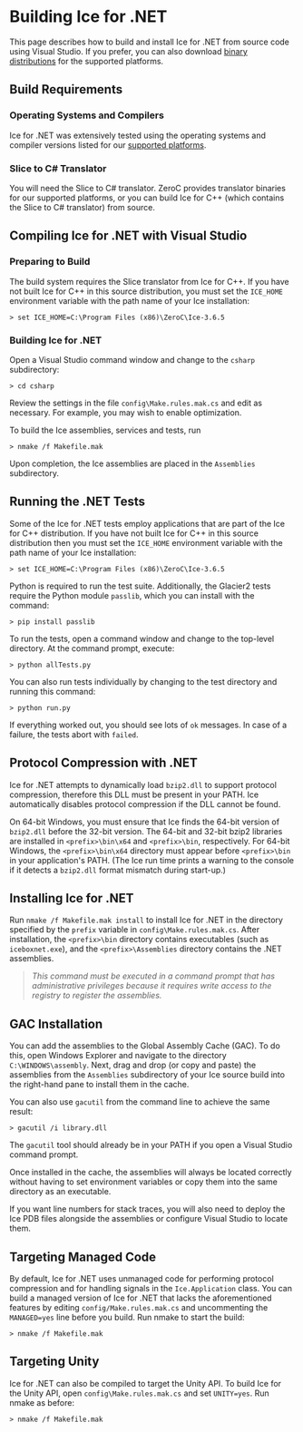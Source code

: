# Building Ice for .NET

This page describes how to build and install Ice for .NET from source code using
Visual Studio. If you prefer, you can also download [binary distributions][1]
for the supported platforms.

## Build Requirements

### Operating Systems and Compilers

Ice for .NET was extensively tested using the operating systems and compiler
versions listed for our [supported platforms][2].

### Slice to C# Translator

You will need the Slice to C# translator. ZeroC provides translator binaries for
our supported platforms, or you can build Ice for C++ (which contains the Slice
to C# translator) from source.
 
## Compiling Ice for .NET with Visual Studio

### Preparing to Build

The build system requires the Slice translator from Ice for C++. If you have not
built Ice for C++ in this source distribution, you must set the `ICE_HOME`
environment variable with the path name of your Ice installation:

    > set ICE_HOME=C:\Program Files (x86)\ZeroC\Ice-3.6.5

### Building Ice for .NET

Open a Visual Studio command window and change to the `csharp` subdirectory:

    > cd csharp

Review the settings in the file `config\Make.rules.mak.cs` and edit as
necessary. For example, you may wish to enable optimization.

To build the Ice assemblies, services and tests, run

    > nmake /f Makefile.mak

Upon completion, the Ice assemblies are placed in the `Assemblies` subdirectory.

## Running the .NET Tests

Some of the Ice for .NET tests employ applications that are part of the Ice for
C++ distribution. If you have not built Ice for C++ in this source distribution
then you must set the `ICE_HOME` environment variable with the path name of your
Ice installation:

    > set ICE_HOME=C:\Program Files (x86)\ZeroC\Ice-3.6.5

Python is required to run the test suite. Additionally, the Glacier2 tests
require the Python module `passlib`, which you can install with the command:

    > pip install passlib

To run the tests, open a command window and change to the top-level directory.
At the command prompt, execute:

    > python allTests.py

You can also run tests individually by changing to the test directory and
running this command:

    > python run.py

If everything worked out, you should see lots of `ok` messages. In case of a
failure, the tests abort with `failed`.

## Protocol Compression with .NET

Ice for .NET attempts to dynamically load `bzip2.dll` to support protocol
compression, therefore this DLL must be present in your PATH. Ice automatically
disables protocol compression if the DLL cannot be found.

On 64-bit Windows, you must ensure that Ice finds the 64-bit version of
`bzip2.dll` before the 32-bit version. The 64-bit and 32-bit bzip2 libraries are
installed in `<prefix>\bin\x64` and `<prefix>\bin`, respectively. For 64-bit
Windows, the `<prefix>\bin\x64` directory must appear before `<prefix>\bin` in
your application's PATH. (The Ice run time prints a warning to the console if it
detects a `bzip2.dll` format mismatch during start-up.)

## Installing Ice for .NET

Run `nmake /f Makefile.mak install` to install Ice for .NET in the directory
specified by the `prefix` variable in `config\Make.rules.mak.cs`. After
installation, the `<prefix>\bin` directory contains executables (such as
`iceboxnet.exe`), and the `<prefix>\Assemblies` directory contains the .NET
assemblies.

> *This command must be executed in a command prompt that has administrative
privileges because it requires write access to the registry to register the
assemblies.*

## GAC Installation

You can add the assemblies to the Global Assembly Cache (GAC). To do this, open
Windows Explorer and navigate to the directory `C:\WINDOWS\assembly`. Next, drag
and drop (or copy and paste) the assemblies from the `Assemblies` subdirectory
of your Ice source build into the right-hand pane to install them in the cache.

You can also use `gacutil` from the command line to achieve the same result:

    > gacutil /i library.dll

The `gacutil` tool should already be in your PATH if you open a Visual Studio
command prompt.

Once installed in the cache, the assemblies will always be located correctly
without having to set environment variables or copy them into the same directory
as an executable.

If you want line numbers for stack traces, you will also need to deploy the Ice
PDB files alongside the assemblies or configure Visual Studio to locate them.

## Targeting Managed Code

By default, Ice for .NET uses unmanaged code for performing protocol compression
and for handling signals in the `Ice.Application` class. You can build a managed
version of Ice for .NET that lacks the aforementioned features by editing
`config/Make.rules.mak.cs` and uncommenting the `MANAGED=yes` line before you
build. Run nmake to start the build:

    > nmake /f Makefile.mak

## Targeting Unity

Ice for .NET can also be compiled to target the Unity API. To build Ice for the
Unity API, open `config\Make.rules.mak.cs` and set `UNITY=yes`. Run nmake as
before:

    > nmake /f Makefile.mak

[1]: https://zeroc.com/downloads/ice
[2]: https://doc.zeroc.com/display/Ice36/Supported+Platforms+for+Ice+and+Ice+Touch+3.6.5
[3]: https://msdn.microsoft.com/en-us/library/ms241613.aspx
